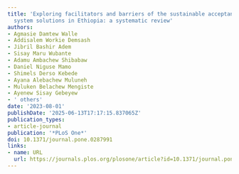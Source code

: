 ```yaml
---
title: 'Exploring facilitators and barriers of the sustainable acceptance of E-health
  system solutions in Ethiopia: a systematic review'
authors:
- Agmasie Damtew Walle
- Addisalem Workie Demsash
- Jibril Bashir Adem
- Sisay Maru Wubante
- Adamu Ambachew Shibabaw
- Daniel Niguse Mamo
- Shimels Derso Kebede
- Ayana Alebachew Muluneh
- Muluken Belachew Mengiste
- Ayenew Sisay Gebeyew
- ' others'
date: '2023-08-01'
publishDate: '2025-06-13T17:17:15.837065Z'
publication_types:
- article-journal
publication: '*PLoS One*'
doi: 10.1371/journal.pone.0287991
links:
- name: URL
  url: https://journals.plos.org/plosone/article?id=10.1371/journal.pone.0287991
---
```

